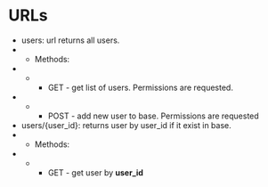 # URLs
- users: url returns all users.
- - Methods:
- - - GET - get list of users. Permissions are requested.
- - - POST - add new user to base. Permissions are requested
- users/{user_id}: returns user by user_id if it exist in base.
- - Methods:
- - - GET - get user by __user_id__
